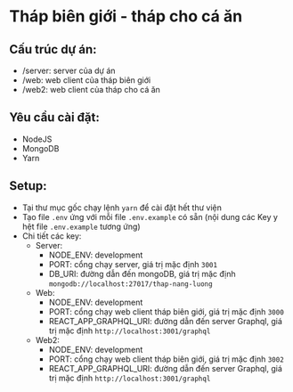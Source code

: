 # Tháp biên giới - tháp cho cá ăn

## Cấu trúc dự án: 
- /server: server của dự án
- /web: web client của tháp biên giới
- /web2: web client của tháp cho cá ăn

## Yêu cầu cài đặt: 
- NodeJS
- MongoDB
- Yarn

## Setup: 
- Tại thư mục gốc chạy lệnh `yarn` để cài đặt hết thư viện
- Tạo file `.env` ứng với mỗi file `.env.example` có sẵn 
(nội dung các Key y hệt file `.env.example` tương ứng)
- Chi tiết các key: 
    - Server: 
        - NODE_ENV: development
        - PORT: cổng chạy server, giá trị mặc định `3001`
        - DB_URI: đường dẫn đến mongoDB, giá trị mặc định `mongodb://localhost:27017/thap-nang-luong`
    - Web:  
        - NODE_ENV: development
        - PORT: cổng chạy web client tháp biên giới, giá trị mặc định `3000`
        - REACT_APP_GRAPHQL_URI: đường dẫn đến server Graphql, giá trị mặc định `http://localhost:3001/graphql`
    - Web2: 
        - NODE_ENV: development
        - PORT: cổng chạy web client tháp biên giới, giá trị mặc định `3002`
        - REACT_APP_GRAPHQL_URI: đường dẫn đến server Graphql, giá trị mặc định `http://localhost:3001/graphql`
